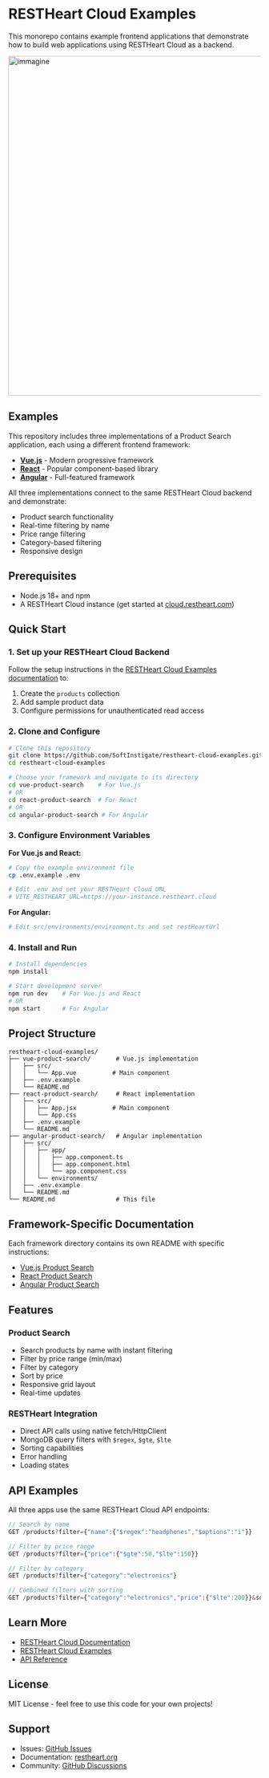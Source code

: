 # RESTHeart Cloud Examples

This monorepo contains example frontend applications that demonstrate how to build web applications using RESTHeart Cloud as a backend.

<img width="842" height="677" alt="immagine" src="https://github.com/user-attachments/assets/737bef3d-6801-4aff-b89c-c3458ade3495" />

## Examples

This repository includes three implementations of a Product Search application, each using a different frontend framework:

- **[Vue.js](./vue-product-search)** - Modern progressive framework
- **[React](./react-product-search)** - Popular component-based library  
- **[Angular](./angular-product-search)** - Full-featured framework

All three implementations connect to the same RESTHeart Cloud backend and demonstrate:
- Product search functionality
- Real-time filtering by name
- Price range filtering
- Category-based filtering
- Responsive design

## Prerequisites

- Node.js 18+ and npm
- A RESTHeart Cloud instance (get started at [cloud.restheart.com](https://cloud.restheart.com))

## Quick Start

### 1. Set up your RESTHeart Cloud Backend

Follow the setup instructions in the [RESTHeart Cloud Examples documentation](https://restheart.org/docs/cloud/examples#e-commerce-product-catalog) to:

1. Create the `products` collection
2. Add sample product data
3. Configure permissions for unauthenticated read access

### 2. Clone and Configure

```bash
# Clone this repository
git clone https://github.com/SoftInstigate/restheart-cloud-examples.git
cd restheart-cloud-examples

# Choose your framework and navigate to its directory
cd vue-product-search    # For Vue.js
# OR
cd react-product-search  # For React
# OR
cd angular-product-search # For Angular
```

### 3. Configure Environment Variables

**For Vue.js and React:**
```bash
# Copy the example environment file
cp .env.example .env

# Edit .env and set your RESTHeart Cloud URL
# VITE_RESTHEART_URL=https://your-instance.restheart.cloud
```

**For Angular:**
```bash
# Edit src/environments/environment.ts and set restHeartUrl
```

### 4. Install and Run

```bash
# Install dependencies
npm install

# Start development server
npm run dev    # For Vue.js and React
# OR
npm start      # For Angular
```

## Project Structure

```
restheart-cloud-examples/
├── vue-product-search/       # Vue.js implementation
│   ├── src/
│   │   └── App.vue          # Main component
│   ├── .env.example
│   └── README.md
├── react-product-search/     # React implementation
│   ├── src/
│   │   ├── App.jsx          # Main component
│   │   └── App.css
│   ├── .env.example
│   └── README.md
├── angular-product-search/   # Angular implementation
│   ├── src/
│   │   ├── app/
│   │   │   ├── app.component.ts
│   │   │   ├── app.component.html
│   │   │   └── app.component.css
│   │   └── environments/
│   ├── .env.example
│   └── README.md
└── README.md                 # This file
```

## Framework-Specific Documentation

Each framework directory contains its own README with specific instructions:

- [Vue.js Product Search](./vue-product-search/README.md)
- [React Product Search](./react-product-search/README.md)
- [Angular Product Search](./angular-product-search/README.md)

## Features

### Product Search
- Search products by name with instant filtering
- Filter by price range (min/max)
- Filter by category
- Sort by price
- Responsive grid layout
- Real-time updates

### RESTHeart Integration
- Direct API calls using native fetch/HttpClient
- MongoDB query filters with `$regex`, `$gte`, `$lte`
- Sorting capabilities
- Error handling
- Loading states

## API Examples

All three apps use the same RESTHeart Cloud API endpoints:

```javascript
// Search by name
GET /products?filter={"name":{"$regex":"headphones","$options":"i"}}

// Filter by price range
GET /products?filter={"price":{"$gte":50,"$lte":150}}

// Filter by category
GET /products?filter={"category":"electronics"}

// Combined filters with sorting
GET /products?filter={"category":"electronics","price":{"$lte":200}}&sort={"price":1}
```

## Learn More

- [RESTHeart Cloud Documentation](https://restheart.org/docs/cloud)
- [RESTHeart Cloud Examples](https://restheart.org/docs/cloud/examples)
- [API Reference](https://restheart.org/docs/v7/mongodb-rest)

## License

MIT License - feel free to use this code for your own projects!

## Support

- Issues: [GitHub Issues](https://github.com/SoftInstigate/restheart-cloud-examples/issues)
- Documentation: [restheart.org](https://restheart.org)
- Community: [GitHub Discussions](https://github.com/SoftInstigate/restheart/discussions)

